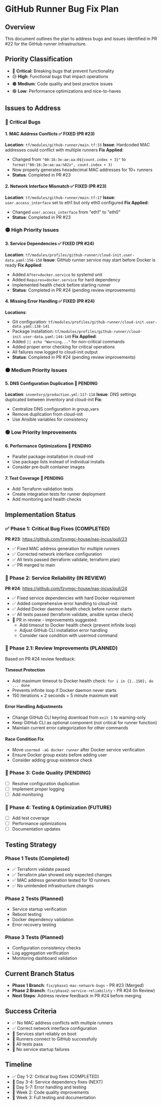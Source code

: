# GitHub Runner Bug Fix Plan

## Overview
This document outlines the plan to address bugs and issues identified in PR #22 for the GitHub runner infrastructure.

## Priority Classification
- 🔴 **Critical**: Breaking bugs that prevent functionality
- 🟡 **High**: Functional bugs that impact operations
- 🟠 **Medium**: Code quality and best practice issues
- 🟢 **Low**: Performance optimizations and nice-to-haves

## Issues to Address

### 🔴 Critical Bugs

#### 1. MAC Address Conflicts ✅ FIXED (PR #23)
**Location**: `tf/modules/github-runner/main.tf:33`
**Issue**: Hardcoded MAC addresses could conflict with multiple runners
**Fix Applied**: 
- Changed from `"00:16:3e:ae:aa:0${count.index + 3}"` to `format("00:16:3e:ae:aa:%02x", count.index + 3)`
- Now properly generates hexadecimal MAC addresses for 10+ runners
- **Status**: Completed in PR #23

#### 2. Network Interface Mismatch ✅ FIXED (PR #23)
**Location**: `tf/modules/github-runner/main.tf:17`
**Issue**: `user.access_interface` set to eth1 but only eth0 configured
**Fix Applied**:
- Changed `user.access_interface` from "eth1" to "eth0"
- **Status**: Completed in PR #23

### 🟡 High Priority Issues

#### 3. Service Dependencies ✅ FIXED (PR #24)
**Location**: `tf/modules/profiles/github-runner/cloud-init.user-data.yaml:156-158`
**Issue**: GitHub runner service may start before Docker is ready
**Fix Applied**:
- Added `After=docker.service` to systemd unit
- Added `Requires=docker.service` for hard dependency
- Implemented health check before starting runner
- **Status**: Completed in PR #24 (pending review improvements)

#### 4. Missing Error Handling ✅ FIXED (PR #24)
**Locations**: 
- Git configuration: `tf/modules/profiles/github-runner/cloud-init.user-data.yaml:138-141`
- Package installation: `tf/modules/profiles/github-runner/cloud-init.user-data.yaml:144-149`
**Fix Applied**:
- Added `|| echo "Warning..."` for non-critical commands
- Added proper error checking for critical operations
- All failures now logged to cloud-init output
- **Status**: Completed in PR #24 (pending review improvements)

### 🟠 Medium Priority Issues

#### 5. DNS Configuration Duplication 🔄 PENDING
**Location**: `inventory/production.yml:117-118`
**Issue**: DNS settings duplicated between inventory and cloud-init
**Fix**:
- Centralize DNS configuration in group_vars
- Remove duplication from cloud-init
- Use Ansible variables for consistency

### 🟢 Low Priority Improvements

#### 6. Performance Optimizations 🔄 PENDING
- Parallel package installation in cloud-init
- Use package lists instead of individual installs
- Consider pre-built container images

#### 7. Test Coverage 🔄 PENDING
- Add Terraform validation tests
- Create integration tests for runner deployment
- Add monitoring and health checks

## Implementation Status

### ✅ Phase 1: Critical Bug Fixes (COMPLETED)
**PR #23**: https://github.com/fzymgc-house/nas-incus/pull/23
- ✅ Fixed MAC address generation for multiple runners
- ✅ Corrected network interface configuration
- ✅ All tests passed (terraform validate, terraform plan)
- ✅ PR merged to main

### 🔄 Phase 2: Service Reliability (IN REVIEW)
**PR #24**: https://github.com/fzymgc-house/nas-incus/pull/24
- ✅ Fixed service dependencies with hard Docker requirement
- ✅ Added comprehensive error handling to cloud-init
- ✅ Added Docker daemon health check before runner starts
- ✅ All tests passed (terraform validate, ansible syntax check)
- 🔄 PR in review - improvements suggested:
  - Add timeout to Docker health check (prevent infinite loop)
  - Adjust GitHub CLI installation error handling
  - Consider race condition with usermod command

### 🔄 Phase 2.1: Review Improvements (PLANNED)
Based on PR #24 review feedback:

#### Timeout Protection
- Add maximum timeout to Docker health check: `for i in {1..150}; do ... done`
- Prevents infinite loop if Docker daemon never starts
- 150 iterations × 2 seconds = 5 minute maximum wait

#### Error Handling Adjustments
- Change GitHub CLI keyring download from `exit 1` to warning-only
- Keep GitHub CLI as optional component (not critical for runner function)
- Maintain current error categorization for other commands

#### Race Condition Fix
- Move `usermod -aG docker runner` after Docker service verification
- Ensure Docker group exists before adding user
- Consider adding group existence check

### 🔄 Phase 3: Code Quality (PENDING)
- [ ] Resolve configuration duplication
- [ ] Implement proper logging
- [ ] Add monitoring

### 🔄 Phase 4: Testing & Optimization (FUTURE)
- [ ] Add test coverage
- [ ] Performance optimizations
- [ ] Documentation updates

## Testing Strategy

### Phase 1 Tests (Completed)
- ✅ Terraform validate passed
- ✅ Terraform plan showed only expected changes
- ✅ MAC address generation tested for 10 runners
- ✅ No unintended infrastructure changes

### Phase 2 Tests (Planned)
- Service startup verification
- Reboot testing
- Docker dependency validation
- Error recovery testing

### Phase 3 Tests (Planned)
- Configuration consistency checks
- Log aggregation verification
- Monitoring dashboard validation

## Current Branch Status
- **Phase 1 Branch**: `fix/phase1-mac-network-bugs` - PR #23 (Merged)
- **Phase 2 Branch**: `fix/phase2-service-reliability` - PR #24 (In Review)
- **Next Steps**: Address review feedback in PR #24 before merging

## Success Criteria
- ✅ No MAC address conflicts with multiple runners
- ✅ Correct network interface configuration
- 🔄 Services start reliably on boot
- 🔄 Runners connect to GitHub successfully
- 🔄 All tests pass
- 🔄 No service startup failures

## Timeline
- ✅ Day 1-2: Critical bug fixes (COMPLETED)
- 🔄 Day 3-4: Service dependency fixes (NEXT)
- 🔄 Day 5-7: Error handling and testing
- 🔄 Week 2: Code quality improvements
- 🔄 Week 3: Full testing and documentation